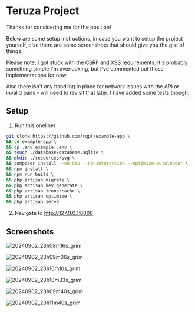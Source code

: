 # Teruza Project

Thanks for considering me for the position!

Below are some setup instructions, in case you want to setup the project yourself,
else there are some screenshots that should give you the gist of things.

Please note, I got stuck with the CSRF and XSS requirements. It's probably something
simple I'm overlooking, but I've commented out those implementations for now.

Also there isn't any handling in place for network issues with the API or invalid pairs
\- will need to revisit that later. I have added some tests though.

## Setup

1. Run this oneliner

```bash
git clone https://github.com/rqpt/example-app \
&& cd example-app \
&& cp .env.example .env \
&& touch ./database/database.sqlite \
&& mkdir ./resources/svg \
&& composer install --no-dev --no-interaction --optimize-autoloader \
&& npm install \
&& npm run build \
&& php artisan migrate \
&& php artisan key:generate \
&& php artisan icons:cache \
&& php artisan optimize \
&& php artisan serve
```

2. Navigate to http://127.0.0.1:8000

## Screenshots

![20240902_23h08m16s_grim](https://github.com/user-attachments/assets/48f0b46b-11f1-4c6b-bdf4-636ff50c45c1)

![20240902_23h09m06s_grim](https://github.com/user-attachments/assets/72228e8a-e792-4229-89d3-d16d42ac2fa5)

![20240902_23h10m10s_grim](https://github.com/user-attachments/assets/c2400428-dbe2-4bb7-a873-162d8346e9d0)

![20240902_23h10m33s_grim](https://github.com/user-attachments/assets/67ef8624-3f6a-4cf8-b11e-6ccb07048757)

![20240902_23h09m40s_grim](https://github.com/user-attachments/assets/b57c8209-5b14-4a03-9597-3ae936d5c7f8)

![20240902_23h11m40s_grim](https://github.com/user-attachments/assets/3cfe45fa-cf47-4023-9dfe-964b96931456)
